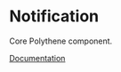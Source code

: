 # Notification

Core Polythene component.

[Documentation](https://github.com/ArthurClemens/polythene/blob/master/packages/docs/components/notification.md)
